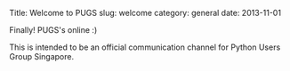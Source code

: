 Title: Welcome to PUGS
slug: welcome
category: general
date: 2013-11-01

Finally! PUGS's online :)

This is intended to be an official communication channel for Python Users
Group Singapore.
